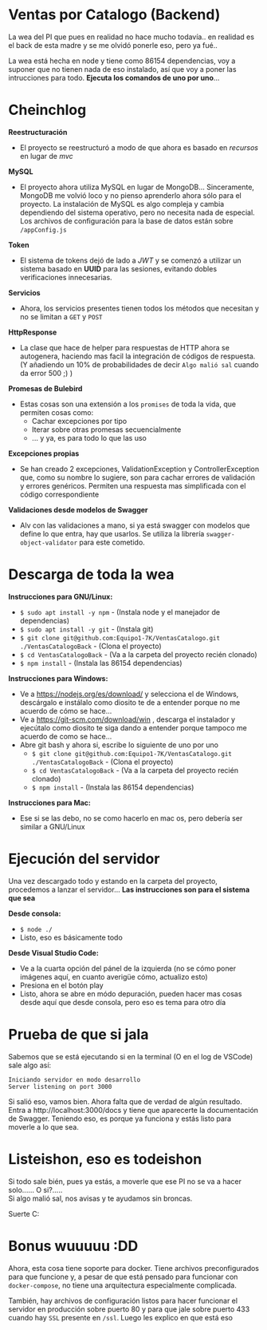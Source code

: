 # Ventas por Catalogo (Backend)

La wea del PI que pues en realidad no hace mucho todavía.. en realidad es el back de esta madre y se me olvidó ponerle eso, pero ya fué..

La wea está hecha en node y tiene como 86154 dependencias, voy a suponer que no tienen nada de eso instalado, así que voy a poner las intrucciones para todo. **Ejecuta los comandos de uno por uno**...

# Cheinchlog
**Reestructuración**
* El proyecto se reestructuró a modo de que ahora es basado en *recursos* en lugar de *mvc*

**MySQL**
* El proyecto ahora utiliza MySQL en lugar de MongoDB... Sinceramente, MongoDB me volvió loco y no pienso aprenderlo ahora sólo para el proyecto. La instalación de MySQL es algo compleja y cambia dependiendo del sistema operativo, pero no necesita nada de especial.  
Los archivos de configuración para la base de datos están sobre `/appConfig.js`

**Token**
* El sistema de tokens dejó de lado a *JWT* y se comenzó a utilizar un sistema basado en **UUID** para las sesiones, evitando dobles verificaciones innecesarias.

**Servicios**
* Ahora, los servicios presentes tienen todos los métodos que necesitan y no se limitan a `GET` y `POST`

**HttpResponse**
* La clase que hace de helper para respuestas de HTTP ahora se autogenera, haciendo mas facil la integración de códigos de respuesta. (Y añadiendo un 10% de probabilidades de decir `Algo malió sal` cuando da error 500 ;) )

**Promesas de Bulebird**
* Estas cosas son una extensión a los `promises` de toda la vida, que permiten cosas como:
    * Cachar excepciones por tipo
    * Iterar sobre otras promesas secuencialmente
    * ... y ya, es para todo lo que las uso


**Excepciones propias**
* Se han creado 2 excepciones, ValidationException y ControllerException que, como su nombre lo sugiere, son para cachar errores de validación y errores genéricos. Permiten una respuesta mas simplificada con el código correspondiente

**Validaciones desde modelos de Swagger**
* Alv con las validaciones a mano, si ya está swagger con modelos que define lo que entra, hay que usarlos. Se utiliza la librería `swagger-object-validator` para este cometido.

# Descarga de toda la wea

**Instrucciones para GNU/Linux:**
* `$ sudo apt install -y npm` - (Instala node y el manejador de dependencias)
* `$ sudo apt install -y git` - (Instala git)
* `$ git clone git@github.com:Equipo1-7K/VentasCatalogo.git ./VentasCatalogoBack` - (Clona el proyecto)
* `$ cd VentasCatalogoBack` - (Va a la carpeta del proyecto recién clonado)
* `$ npm install` - (Instala las 86154 dependencias)

**Instrucciones para Windows:**
* Ve a https://nodejs.org/es/download/ y selecciona el de Windows, descárgalo e instálalo como diosito te de a entender porque no me acuerdo de cómo se hace...
* Ve a https://git-scm.com/download/win , descarga el instalador y ejecútalo como diosito te siga dando a entender porque tampoco me acuerdo de como se hace...
* Abre git bash y ahora si, escribe lo siguiente de uno por uno
  * `$ git clone git@github.com:Equipo1-7K/VentasCatalogo.git ./VentasCatalogoBack` - (Clona el proyecto)
  * `$ cd VentasCatalogoBack` - (Va a la carpeta del proyecto recién clonado)
  * `$ npm install` - (Instala las 86154 dependencias)
  
**Instrucciones para Mac:**
* Ese si se las debo, no se como hacerlo en mac os, pero debería ser similar a GNU/Linux
  
# Ejecución del servidor

Una vez descargado todo y estando en la carpeta del proyecto, procedemos a lanzar el servidor...
**Las instrucciones son para el sistema que sea**

**Desde consola:**
* `$ node ./`
* Listo, eso es básicamente todo

**Desde Visual Studio Code:**
* Ve a la cuarta opción del pánel de la izquierda (no se cómo poner imágenes aquí, en cuanto averigüe cómo, actualizo esto)
* Presiona en el botón play
* Listo, ahora se abre en módo depuración, pueden hacer mas cosas desde aquí que desde consola, pero eso es tema para otro día

# Prueba de que si jala

Sabemos que se está ejecutando si en la terminal (O en el log de VSCode) sale algo así:
```
Iniciando servidor en modo desarrollo
Server listening on port 3000
```

Si salió eso, vamos bien. Ahora falta que de verdad de algún resultado.
Entra a http://localhost:3000/docs y tiene que aparecerte la documentación de Swagger. Teniendo eso, es porque ya funciona y estás listo para moverle a lo que sea.

# Listeishon, eso es todeishon

Si todo sale bién, pues ya estás, a moverle que ese PI no se va a hacer solo...... O si?.....  
Si algo malió sal, nos avisas y te ayudamos sin broncas.

Suerte C:

# Bonus wuuuuu :DD
Ahora, esta cosa tiene soporte para docker. Tiene archivos preconfigurados para que funcione y, a pesar de que está pensado para funcionar con `docker-compose`, no tiene una arquitectura especialmente complicada.

También, hay archivos de configuración listos para hacer funcionar el servidor en producción sobre puerto 80 y para que jale sobre puerto 433 cuando hay `SSL` presente en `/ssl`. Luego les explico en que está eso

